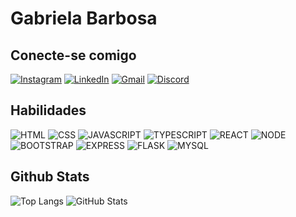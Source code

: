 
# Gabriela Barbosa

## Conecte-se comigo 
[![Instagram](https://img.shields.io/badge/Instagram-E4405F?style=for-the-badge&logo=instagram&logoColor=black&color=f5b0db)](https://instagram.com/gabidsbarbosa)
[![LinkedIn](https://img.shields.io/badge/LinkedIn-0077B5?style=for-the-badge&logo=linkedin&logoColor=black&color=f5b0db)](https://www.linkedin.com/in/gabrieladsbarbosa/)
[![Gmail](https://img.shields.io/badge/Gmail-D14836?style=for-the-badge&logo=gmail&logoColor=black&color=f5b0db)](mailto:gabrielasbarbosa4@gmail.com)
[![Discord](https://img.shields.io/badge/Discord-%235865F2.svg?style=for-the-badge&logo=discord&logoColor=black&color=f5b0db)](https://www.discord.com/in/gabirelasb/)


## Habilidades

 ![HTML](https://img.shields.io/badge/HTML5-E34F26?style=for-the-badge&logo=html5&logoColor=black&color=f5b0db)
 ![CSS](https://img.shields.io/badge/CSS3-1572B6?style=for-the-badge&logo=css3&logoColor=black&color=f5b0db)
 ![JAVASCRIPT](https://img.shields.io/badge/JavaScript-F7DF1E?style=for-the-badge&logo=javascript&logoColor=black&color=f5b0db)
 ![TYPESCRIPT](https://img.shields.io/badge/TypeScript-007ACC?style=for-the-badge&logo=typescript&logoColor=black&color=f5b0db)
 ![REACT](https://img.shields.io/badge/React-20232A?style=for-the-badge&logo=react&logoColor=black&color=f5b0db)
 ![NODE](https://img.shields.io/badge/Node.js-43853D?style=for-the-badge&logo=node.js&logoColor=black&color=f5b0db)
 ![BOOTSTRAP](https://img.shields.io/badge/Bootstrap-563D7C?style=for-the-badge&logo=bootstrap&logoColor=black&color=f5b0db)
 ![EXPRESS](https://img.shields.io/badge/Express.js-404D59?style=for-the-badge&color=f5b0db)
 ![FLASK](https://img.shields.io/badge/Flask-000000?style=for-the-badge&logo=flask&logoColor=black&color=f5b0db)
 ![MYSQL](https://img.shields.io/badge/MySQL-00000F?style=for-the-badge&logo=mysql&logoColor=black&color=f5b0db)

## Github Stats

![Top Langs](https://github-readme-stats-git-masterrstaa-rickstaa.vercel.app/api/top-langs/?username=gabidsbarbosa&bg_color=000&border_color=30A3DC&title_color=E94D5F&text_color=FFF)
![GitHub Stats](https://github-readme-stats.vercel.app/api?username=gabidsbarbosa&theme=transparent&bg_color=000&border_color=30A3DC&show_icons=true&icon_color=30A3DC&title_color=E94D5F&text_color=FFF)

